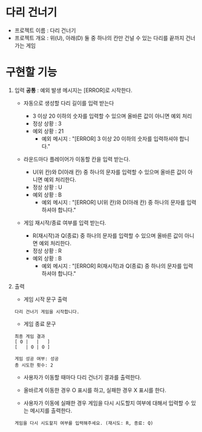 # 다리 건너기
- 프로젝트 이름 : 다리 건너기
- 프로젝트 개요 : 위(U), 아래(D) 둘 중 하나의 칸만 건널 수 있는 다리를 끝까지 건너가는 게임


# 구현할 기능
1. 입력
   **공통** : 예외 발생 메시지는 [ERROR]로 시작한다.
   - 자동으로 생성할 다리 길이를 입력 받는다
     - 3 이상 20 이하의 숫자를 입력할 수 있으며 올바른 값이 아니면 예외 처리
     - 정상 상황 : 3
     - 예외 상황 : 21
       - 예외 메시지 : "[ERROR] 3 이상 20 이하의 숫자를 입력하셔야 합니다."


    - 라운드마다 플레이어가 이동할 칸을 입력 받는다.
      - U(위 칸)와 D(아래 칸) 중 하나의 문자를 입력할 수 있으며 올바른 값이 아니면 예외 처리한다.
      - 정상 상황 : U
      - 예외 상황 : B
        - 예외 메시지 : "[ERROR] U(위 칸)와 D(아래 칸) 중 하나의 문자를 입력하셔야 합니다."


    - 게임 재시작/종료 여부를 입력 받는다.
      - R(재시작)과 Q(종료) 중 하나의 문자를 입력할 수 있으며 올바른 값이 아니면 예외 처리한다.
      - 정상 상황 : R
      - 예외 상황 : B
        - 예외 메시지 : "[ERROR] R(재시작)과 Q(종료) 중 하나의 문자를 입력하셔야 합니다."


2. 출력
   - 게임 시작 문구 출력
   ```
   다리 건너기 게임을 시작합니다.
   ```


   - 게임 종료 문구
   ```
   최종 게임 결과
   [ O |   |   ]
   [   | O | O ]
  
   게임 성공 여부: 성공
   총 시도한 횟수: 2
   ```


   - 사용자가 이동할 때마다 다리 건너기 결과를 출력한다.
   - 올바르게 이동한 경우 O 표시를 하고, 실패한 경우 X 표시를 한다.
  

   - 사용자가 이동에 실패한 경우 게임을 다시 시도할지 여부에 대해서 입력할 수 있는 메시지를 출력한다.
    ```
    게임을 다시 시도할지 여부를 입력해주세요. (재시도: R, 종료: Q)
    ```

    
